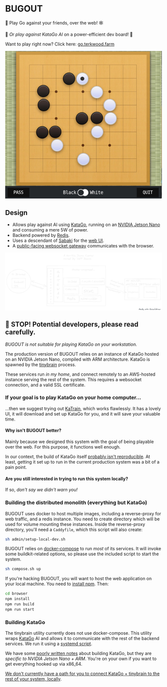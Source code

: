 # BUGOUT

🐛 Play Go against your friends, over the web! 🕸

🤖 _Or play against KataGo AI_ on a power-efficient dev board! 🤖

Want to play right now? Click here: [go.terkwood.farm](https://go.terkwood.farm)

![BUGOUT Online Go](BUGOUT.jpeg)

## Design

- Allows play against AI using [KataGo](https://github.com/lightvector/KataGo), running on an [NVIDIA Jetson Nano](https://developer.nvidia.com/embedded/jetson-nano-developer-kit) and consuming a mere 5W of power.
- Backend powered by [Redis](https://redis.io/).
- Uses a descendant of [Sabaki](https://sabaki.yichuanshen.de/) for the [web UI](browser/).
- A [public-facing websocket gateway](gateway/README.md) communicates with the browser.

![architecture](./architecture.png)

## 🛑 STOP! Potential developers, please read carefully.

_BUGOUT is not suitable for playing KataGo on your workstation._

The production version of BUGOUT relies on an instance of KataGo hosted on an NVIDIA Jetson Nano, compiled with ARM architecture. KataGo is spawned by the [tinybrain](./tinybrain/README.md) process.

These services run _in my home_, and connect remotely to an AWS-hosted instance serving the rest of the system. This requires a websocket connection, and a valid SSL certificate.

### If your goal is to play KataGo on your home computer...

...then we suggest trying out [KaTrain](https://github.com/sanderland/katrain), which works flawlessly. It has a lovely UI, it will download and set up KataGo for you, and it will save your valuable time.

#### Why isn't BUGOUT better?

Mainly because we designed this system with the goal of being playable over the web. For this purpose, it functions well enough.

In our context, the build of KataGo itself [probably isn't reproducible](./tinybrain/README.md). At least, getting it set up to run in the current production system was a bit of a pain point.

#### Are you still interested in trying to run this system locally?

If so, _don't say we didn't warn you!_

### Building the distributed monolith (everything but KataGo)

BUGOUT uses docker to host multiple images, including a reverse-proxy for web traffic, and a redis instance. You need to create directory which will be used for volume mounting these instances. Inside the reverse-proxy directory, you'll need a `Caddyfile`, which this script will also create:

```sh
sh admin/setup-local-dev.sh
```

BUGOUT relies on [docker-compose](https://docs.docker.com/compose/install/) to run _most_ of its services. It will invoke some buildkit-related options, so please use the included script to start the system.

```sh
sh compose.sh up
```

If you're hacking BUGOUT, you will want to host the
web application on your local machine. You need to [install
npm](https://docs.npmjs.com/downloading-and-installing-node-js-and-npm). Then:

```sh
cd browser
npm install
npm run build
npm run start
```

### Building KataGo

The tinybrain utility currently does not use docker-compose. This utility wraps [KataGo](https://github.com/lightvector/KataGo)
AI and allows it to communicate with the rest of the backend services. We run it using a [systemd script](./tinybrain/tinybrain.service).

We have some [poorly written notes](./tinybrain/README.md) about building KataGo, but they are _specific to NVIDIA Jetson Nano + ARM_. You're on your own if you want to get everything hooked up via x86_64.

[We don't currently have a path for you to connect KataGo + tinybrain to the rest of your system, locally](https://github.com/Terkwood/BUGOUT/issues/473).
